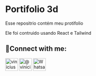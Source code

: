 # Portifolio 3d
Esse repositrio contém meu protifolio 

Ele foi contruido usando React e Tailwind


## 📨Connect with me:

<p  align="left">
<a  href="https://linkedin.com/in/viniciusaamorim"  target="blank"><img  align="center"  src="https://raw.githubusercontent.com/rahuldkjain/github-profile-readme-generator/master/src/images/icons/Social/linked-in-alt.svg"  alt="vinícius-amorim"  height="40"  width="40" /></a>
<a  href="https://instagram.com/vinicius_aamorim/"  target="blank"><img  align="center"  src="https://raw.githubusercontent.com/rahuldkjain/github-profile-readme-generator/master/src/images/icons/Social/instagram.svg"  alt="@vinicius_aamorim"  height="40"  width="40" /></a>
<a  href="https://wa.me/5582999572271"  target="blank"><img  align="center"  src="https://imagepng.org/wp-content/uploads/2017/08/WhatsApp-icone.png"  alt="Whatsaap: 82999572271"  height="40"  width="40" /></a>
</p>